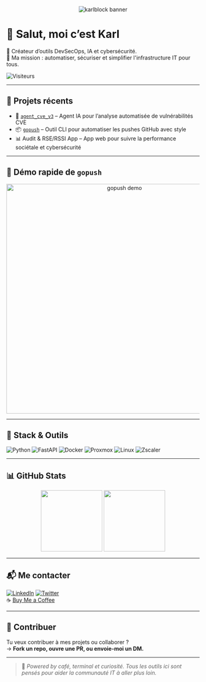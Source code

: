 <p align="center">
  <img src="https://raw.githubusercontent.com/Karlblock/karlblock/main/assets/banner.png" alt="karlblock banner" />
</p>

# 👋 Salut, moi c’est Karl

🧠 Créateur d’outils DevSecOps, IA et cybersécurité.  
🎯 Ma mission : automatiser, sécuriser et simplifier l'infrastructure IT pour tous.

![Visiteurs](https://komarev.com/ghpvc/?username=Karlblock&style=flat&color=blue)

---

## 🚀 Projets récents

- 🧠 [`agent_cve_v3`](https://github.com/Karlblock/agent-cve-v3) – Agent IA pour l’analyse automatisée de vulnérabilités CVE
- 📦 [`gopush`](https://github.com/Karlblock/gopush) – Outil CLI pour automatiser les pushes GitHub avec style
- 📊 Audit & RSE/RSSI App – App web pour suivre la performance sociétale et cybersécurité

---

## 📸 Démo rapide de `gopush`

<p align="center">
  <img src="https://raw.githubusercontent.com/Karlblock/karlblock/main/assets/gopush_demo.gif" alt="gopush demo" width="600" />
</p>

---

## 🧰 Stack & Outils

![Python](https://img.shields.io/badge/-Python-3776AB?logo=python&logoColor=white&style=flat)
![FastAPI](https://img.shields.io/badge/-FastAPI-009688?logo=fastapi&logoColor=white&style=flat)
![Docker](https://img.shields.io/badge/-Docker-2496ED?logo=docker&logoColor=white&style=flat)
![Proxmox](https://img.shields.io/badge/-Proxmox-000000?logo=proxmox&logoColor=white&style=flat)
![Linux](https://img.shields.io/badge/-Linux-FCC624?logo=linux&logoColor=black&style=flat)
![Zscaler](https://img.shields.io/badge/-Zscaler-0B93F6?logo=zscaler&logoColor=white&style=flat)

---

## 📊 GitHub Stats

<p align="center">
  <img src="https://github-readme-stats.vercel.app/api?username=Karlblock&show_icons=true&theme=radical" height="160" />
  <img src="https://github-readme-stats.vercel.app/api/top-langs/?username=Karlblock&layout=compact&theme=radical" height="160"/>
</p>

---

## 📬 Me contacter

[![LinkedIn](https://img.shields.io/badge/-LinkedIn-blue?logo=linkedin&logoColor=white&style=flat)](https://linkedin.com/in/karlblock)
[![Twitter](https://img.shields.io/badge/-Twitter-1DA1F2?logo=twitter&logoColor=white&style=flat)](https://twitter.com/...)  
☕ [Buy Me a Coffee](https://www.buymeacoffee.com/karlblock)

---

## 🙌 Contribuer

Tu veux contribuer à mes projets ou collaborer ?  
→ **Fork un repo, ouvre une PR, ou envoie-moi un DM.**

---

> 🧠 *Powered by café, terminal et curiosité. Tous les outils ici sont pensés pour aider la communauté IT à aller plus loin.*
